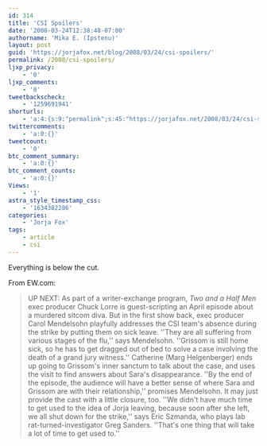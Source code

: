 ```yaml
---
id: 314
title: 'CSI Spoilers'
date: '2008-03-24T12:38:48-07:00'
authorname: 'Mika E. (Ipstenu)'
layout: post
guid: 'https://jorjafox.net/blog/2008/03/24/csi-spoilers/'
permalink: /2008/csi-spoilers/
ljxp_privacy:
    - '0'
ljxp_comments:
    - '0'
tweetbackscheck:
    - '1259691941'
shorturls:
    - 'a:4:{s:9:"permalink";s:45:"https://jorjafox.net/2008/03/24/csi-spoilers/";s:7:"tinyurl";s:25:"http://tinyurl.com/kkegfs";s:4:"isgd";s:18:"http://is.gd/534Sv";s:5:"bitly";s:20:"http://bit.ly/8bhWEd";}'
twittercomments:
    - 'a:0:{}'
tweetcount:
    - '0'
btc_comment_summary:
    - 'a:0:{}'
btc_comment_counts:
    - 'a:0:{}'
Views:
    - '1'
astra_style_timestamp_css:
    - '1634382286'
categories:
    - 'Jorja Fox'
tags:
    - article
    - csi
---
```


Everything is below the cut.<!--more-->

From EW.com:

> UP NEXT: As part of a writer-exchange program, _Two and a Half Men_ exec producer Chuck Lorre is guest-scripting an April episode about a murdered sitcom diva. But in the first show back, exec producer Carol Mendelsohn playfully addresses the CSI team's absence during the strike by putting them on sick leave. ''They are all suffering from various stages of the flu,'' says Mendelsohn. ''Grissom is still home sick, so he has to get dragged out of bed to solve a case involving the death of a grand jury witness.'' Catherine (Marg Helgenberger) ends up going to Grissom's inner sanctum to talk about the case, and uses the visit to find answers about Sara's disappearance. ''By the end of the episode, the audience will have a better sense of where Sara and Grissom are with their relationship,'' promises Mendelsohn. It may just provide the cast with a little closure, too. ''We didn't have much time to get used to the idea of Jorja leaving, because soon after she left, we all shut down for the strike,'' says Eric Szmanda, who plays lab rat-turned-investigator Greg Sanders. ''That's one thing that will take a lot of time to get used to.''
